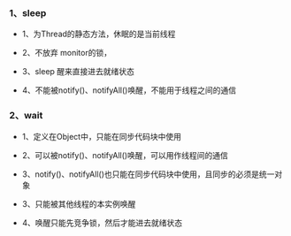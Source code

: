 ### 1、sleep

- 1、为Thread的静态方法，休眠的是当前线程

- 2、不放弃 monitor的锁，

- 3、sleep 醒来直接进去就绪状态

- 4、不能被notify()、notifyAll()唤醒，不能用于线程之间的通信

### 2、wait

- 1、定义在Object中，只能在同步代码块中使用

- 2、可以被notify()、notifyAll()唤醒，可以用作线程间的通信

- 3、notify()、notifyAll()也只能在同步代码块中使用，且同步的必须是统一对象

- 3、只能被其他线程的本实例唤醒

- 4、唤醒只能先竞争锁，然后才能进去就绪状态